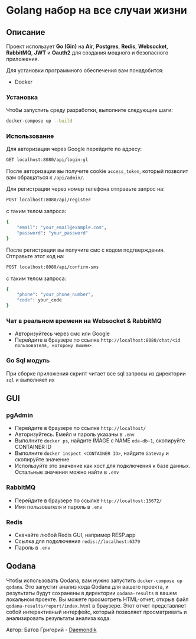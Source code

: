 # Golang набор на все случаи жизни

## Описание

Проект использует **Go (Gin)** на **Air**, **Postgres**, **Redis**, **Websocket**, **RabbitMQ**, **JWT** и **Oauth2** для создания мощного и безопасного приложения.

Для установки программного обеспечения вам понадобится:

- Docker

### Установка

Чтобы запустить среду разработки, выполните следующие шаги:

```bash
docker-compose up --build
```

### Использование

Для авторизации через Google перейдите по адресу:

```bash
GET localhost:8080/api/login-gl
```
После авторизации вы получите cookie `access_token`, который позволит вам обращаться к `/api/admin/`.

Для регистрации через номер телефона отправьте запрос на:

```bash
POST localhost:8080/api/register
```
с таким телом запроса:

```bash
{
    "email": "your_email@example.com",
    "password": "your_password"
}
```
После регистрации вы получите смс с кодом подтверждения. Отправьте этот код на:

```bash
POST localhost:8080/api/confirm-sms
```
с таким телом запроса:

```bash
{
    "phone": "your_phone_number",
    "code": your_code
}
```

### Чат в реальном времени на Websocket & RabbitMQ

- Авторизуйтесь через смс или Google
- Перейдите в браузере по ссылке `http://localhost:8080/chat/<id пользователя, которому пишем>`

### Go Sql модуль

При сборке приложения скрипт читает все sql запросы из директории `sql` и выполняет их 

## GUI

### pgAdmin

- Перейдите в браузере по ссылке `http://localhost/`
- Авторизуйтесь. Емейл и пароль указаны в `.env`
- Выполните `docker ps`, найдите IMAGE с NAME `eda-db-1`, скопируйте CONTAINER ID
- Выполните `docker inspect <CONTAINER ID>`, найдите `Gatevay` и скопируйте значение
- Используйте это значение как хост для подключения к базе данных. Остальные значения можно найти в `.env`

### RabbitMQ

- Перейдите в браузере по ссылке `http://localhost:15672/`
- Имя пользователя и пароль в `.env`

### Redis

- Скачайте любой Redis GUI, например RESP.app 
- Ссылка для подключения `redis://localhost:6379`
- Пароль в `.env`

## Qodana

Чтобы использовать Qodana, вам нужно запустить `docker-compose up qodana`. Это запустит анализ кода Qodana для вашего проекта, и результаты будут сохранены в директории `qodana-results` в вашем локальном проекте.
Вы можете просмотреть HTML-отчет, открыв файл `qodana-results/report/index.html` в браузере. Этот отчет представляет собой интерактивный интерфейс, который позволяет просматривать и анализировать результаты анализа кода.

Автор:
Батов Григорий - [Daemondik](https://github.com/Daemondik)